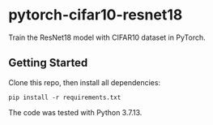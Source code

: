 # pytorch-cifar10-resnet18
Train the ResNet18 model with CIFAR10 dataset in PyTorch.

## Getting Started
Clone this repo, then install all dependencies:
```
pip install -r requirements.txt
```
The code was tested with Python 3.7.13.
